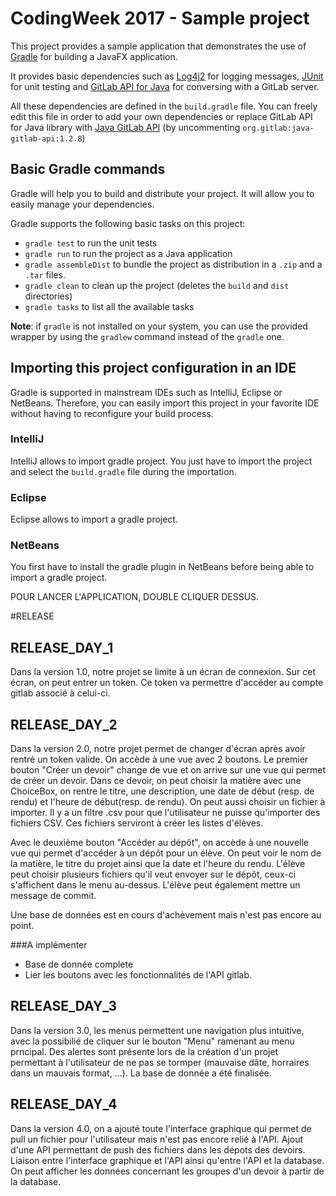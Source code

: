 # CodingWeek 2017 - Sample project

This project provides a sample application that demonstrates the use of [Gradle](https://gradle.org/) for building a JavaFX application.

It provides basic dependencies such as [Log4j2](https://logging.apache.org/log4j/2.x/) for logging messages, [JUnit](http://junit.org/junit4/) for unit testing and [GitLab API for Java](https://github.com/gmessner/gitlab4j-api) for conversing with a GitLab server.

All these dependencies are defined in the `build.gradle` file. You can freely edit this file in order to add your own dependencies or replace GitLab API for Java library with [Java GitLab API](https://github.com/timols/java-gitlab-api) (by uncommenting `org.gitlab:java-gitlab-api:1.2.8`)

## Basic Gradle commands

Gradle will help you to build and distribute your project. It will allow you to easily manage your dependencies.

Gradle supports the following basic tasks on this project:
- `gradle test` to run the unit tests
- `gradle run` to run the project as a Java application
- `gradle assembleDist` to bundle the project as distribution in a `.zip` and a `.tar` files.
- `gradle clean` to clean up the project (deletes the `build` and `dist` directories)
- `gradle tasks` to list all the available tasks

**Note**: if `gradle` is not installed on your system, you can use the provided wrapper by using the `gradlew` command instead of the `gradle` one.

## Importing this project configuration in an IDE

Gradle is supported in mainstream IDEs such as IntelliJ, Eclipse or NetBeans. Therefore, you can easily import this project in your favorite IDE without having to reconfigure your build process.

### IntelliJ

IntelliJ allows to import gradle project. You just have to import the project and select the `build.gradle` file during the importation.

### Eclipse

Eclipse allows to import a gradle project.

### NetBeans

You first have to install the gradle plugin in NetBeans before being able to import a gradle project.



POUR LANCER L'APPLICATION, DOUBLE CLIQUER DESSUS.

#RELEASE
## RELEASE_DAY_1

Dans la version 1.0, notre projet se limite à un écran de connexion. Sur cet écran, on peut entrer un token. Ce token va permettre d'accéder au compte gitlab associé à celui-ci.

## RELEASE_DAY_2

Dans la version 2.0, notre projet permet de changer d'écran après avoir rentré un token valide. 
On accède à une vue avec 2 boutons. Le premier bouton "Créer un devoir" change de vue et on arrive sur une vue qui permet de créer un devoir.
Dans ce devoir, on peut choisir la matière avec une ChoiceBox, on rentre le titre, une description, une date de début (resp. de rendu) et l'heure de début(resp. de rendu).
On peut aussi choisir un fichier à importer. Il y a un filtre .csv pour que l'utilisateur ne puisse qu'importer des fichiers CSV. Ces fichiers serviront à créer les listes d'élèves.

Avec le deuxième bouton "Accéder au dépôt", on accède à une nouvelle vue qui permet d'accéder à un dépôt pour un élève.
On peut voir le nom de la matière, le titre du projet ainsi que la date et l'heure du rendu.
L'élève peut choisir plusieurs fichiers qu'il veut envoyer sur le dépôt, ceux-ci s'affichent dans le menu au-dessus.
L'élève peut également mettre un message de commit.

Une base de données est en cours d'achèvement mais n'est pas encore au point.

###A implémenter
- Base de donnée complete
- Lier les boutons avec les fonctionnalités de l'API gitlab.

## RELEASE_DAY_3
Dans la version 3.0, les menus permettent une navigation plus intuitive, avec la possibilié de cliquer sur le bouton "Menu" ramenant au menu prncipal.
Des alertes sont présente lors de la création d'un projet permettant à l'utilisateur de ne pas se tormper (mauvaise dâte, horraires dans un mauvais format, ...).
La base de donnée a été finalisée.

## RELEASE_DAY_4
Dans la version 4.0, on a ajouté toute l'interface graphique qui permet de pull un fichier pour l'utilisateur mais n'est pas encore relié à l'API.
Ajout d'une API permettant de push des fichiers dans les dépots des devoirs.
Liaison entre l'interface graphique et l'API ainsi qu'entre l'API et la database.
On peut afficher les données concernant les groupes d'un devoir à partir de la database.